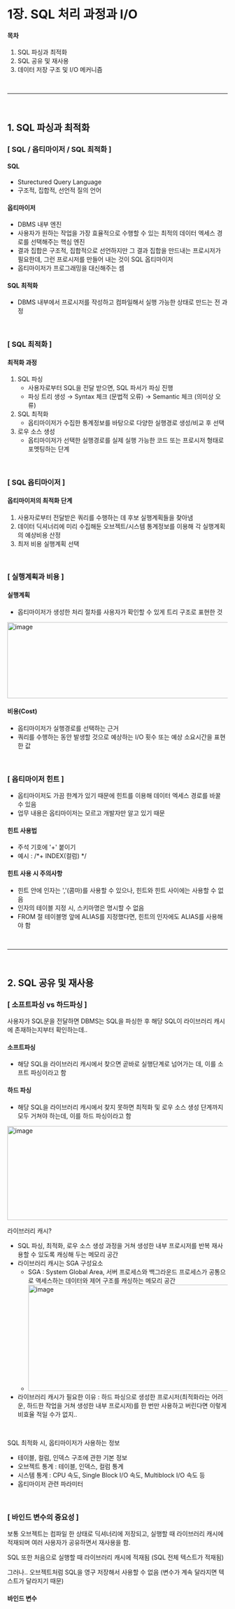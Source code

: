 # 1장. SQL 처리 과정과 I/O

#### 목차
1. SQL 파싱과 최적화
2. SQL 공유 및 재사용
3. 데이터 저장 구조 및 I/O 메커니즘

<br>

---

<br>

## 1. SQL 파싱과 최적화
### [ SQL / 옵티마이저 / SQL 최적화 ]
#### SQL
* Sturectured Query Language
* 구조적, 집합적, 선언적 질의 언어

#### 옵티마이저
* DBMS 내부 엔진
* 사용자가 원하는 작업을 가장 효율적으로 수행할 수 있는 최적의 데이터 엑세스 경로를 선택해주는 핵심 엔진
* 결과 집합은 구조적, 집합적으로 선언하지만 그 결과 집합을 만드내는 프로시저가 필요한데, 그런 프로시저를 만들어 내는 것이 SQL 옵티마이저
* 옵티마이저가 프로그래밍을 대신해주는 셈

#### SQL 최적화
* DBMS 내부에서 프로시저를 작성하고 컴파일해서 실행 가능한 상태로 만드는 전 과정

<br>

### [ SQL 최적화 ]
#### 최적화 과정
1. SQL 파싱
   * 사용자로부터 SQL을 전달 받으면, SQL 파서가 파싱 진행
   * 파싱 트리 생성 → Syntax 체크 (문법적 오류) → Semantic 체크 (의미상 오류)
2. SQL 최적화
   * 옵티마이저가 수집한 통계정보를 바탕으로 다양한 실행경로 생성/비교 후 선택
3. 로우 소스 생성
   * 옵티마이저가 선택한 실행경로를 실제 실행 가능한 코드 또는 프로시저 형태로 포멧팅하는 단계
  
<br>

### [ SQL 옵티마이저 ]
#### 옵티마이저의 최적화 단계
1. 사용자로부터 전달받은 쿼리를 수행하는 데 후보 실행계획들을 찾아냄
2. 데이터 딕셔너리에 미리 수집해둔 오브젝트/시스템 통계정보를 이용해 각 실행계획의 예상비용 산정
3. 최저 비용 실행계획 선택

<br>

### [ 실행계획과 비용 ]
#### 실행계획
* 옵티마이저가 생성한 처리 절차를 사용자가 확인할 수 있게 트리 구조로 표현한 것
<img width="549" height="174" alt="image" src="https://github.com/user-attachments/assets/26d6e05f-8339-4e9a-85f9-eed6e14affef" />

#### 비용(Cost)
* 옵티마이저가 실행경로를 선택하는 근거
* 쿼리를 수행하는 동안 발생할 것으로 예상하는 I/O 횟수 또는 예상 소요시간을 표현한 값

<br>

### [ 옵티마이저 힌트 ]
* 옵티마이저도 가끔 한계가 있기 때문에 힌트를 이용해 데이터 엑세스 경로를 바꿀 수 있음
* 업무 내용은 옵티마이저는 모르고 개발자만 알고 있기 때문
#### 힌트 사용법
* 주석 기호에 '+' 붙이기
* 예시 : /*+ INDEX(컬럼) */
#### 힌트 사용 시 주의사항
* 힌트 안에 인자는 ','(콤마)를 사용할 수 있으나, 힌트와 힌트 사이에는 사용할 수 없음
* 인자의 테이블 지정 시, 스키마명은 명시할 수 없음
* FROM 절 테이블명 앞에 ALIAS를 지정했다면, 힌트의 인자에도 ALIAS를 사용해야 함

<br>

---

<br>

## 2. SQL 공유 및 재사용
### [ 소프트파싱 vs 하드파싱 ]

사용자가 SQL문을 전달하면 DBMS는 SQL을 파싱한 후 해당 SQL이 라이브러리 캐시에 존재하는지부터 확인하는데..

#### 소프트파싱
* 해당 SQL을 라이브러리 캐시에서 찾으면 곧바로 실행단계로 넘어가는 데, 이를 소프트 파싱이라고 함

#### 하드 파싱
* 해당 SQL을 라이브러리 캐시에서 찾지 못하면 최적화 및 로우 소스 생성 단계까지 모두 거쳐야 하는데, 이를 하드 파싱이라고 함

<img width="548" height="215" alt="image" src="https://github.com/user-attachments/assets/a66e6bb2-8268-4562-9dbf-af5e11253ad6" />

<br>

라이브러리 캐시?
* SQL 파싱, 최적화, 로우 소스 생성 과정을 거쳐 생성한 내부 프로시저를 반복 재사용할 수 있도록 캐싱해 두는 메모리 공간
* 라이브러리 캐시는 SGA 구성요소
  * SGA : System Global Area, 서버 프로세스와 백그라운드 프로세스가 공통으로 액세스하는 데이터와 제어 구조를 캐싱하는 메모리 공간
  * <img width="460" height="243" alt="image" src="https://github.com/user-attachments/assets/fc10e3e5-5d56-46e6-a70c-428999f086f6" />
* 라이브러리 캐시가 필요한 이유 : 하드 파싱으로 생성한 프로시저(최적화라는 어려운, 하드한 작업을 거쳐 생성한 내부 프로시저)를 한 번만 사용하고 버린다면 이렇게 비효율 적일 수가 없지..

<br>

SQL 최적화 시, 옵티마이저가 사용하는 정보
* 테이블, 컬럼, 인덱스 구조에 관한 기본 정보
* 오브젝트 통계 : 테이블, 인덱스, 컬럼 통계
* 시스템 통계 : CPU 속도, Single Block I/O 속도, Multiblock I/O 속도 등
* 옵티마이저 관련 파라미터

<br>

### [ 바인드 변수의 중요성 ]

보통 오브젝트는 컴파일 한 상태로 딕셔너리에 저장되고, 실행할 때 라이브러리 캐시에 적재되며 여러 사용자가 공유하면서 재사용을 함.

SQL 또한 처음으로 실행할 때 라이브러리 캐시에 적재됨 (SQL 전체 텍스트가 적재됨)

그러나.. 오브젝트처럼 SQL을 영구 저장해서 사용할 수 없음 (변수가 계속 달라지면 텍스트가 달라지기 때문)

#### 바인드 변수

